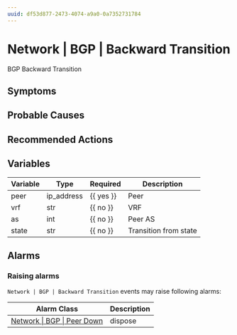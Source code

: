 ```yaml
---
uuid: df53d877-2473-4074-a9a0-0a7352731784
---
```

# Network | BGP | Backward Transition

BGP Backward Transition

## Symptoms

## Probable Causes

## Recommended Actions

## Variables

| Variable | Type       | Required  | Description           |
| -------- | ---------- | --------- | --------------------- |
| peer     | ip_address | {{ yes }} | Peer                  |
| vrf      | str        | {{ no }}  | VRF                   |
| as       | int        | {{ no }}  | Peer AS               |
| state    | str        | {{ no }}  | Transition from state |

## Alarms

### Raising alarms

`Network | BGP | Backward Transition` events may raise following alarms:

| Alarm Class                                                                              | Description |
| ---------------------------------------------------------------------------------------- | ----------- |
| [Network \| BGP \| Peer Down](../../../alarm-classes-reference/network/bgp/peer-down.md) | dispose     |
